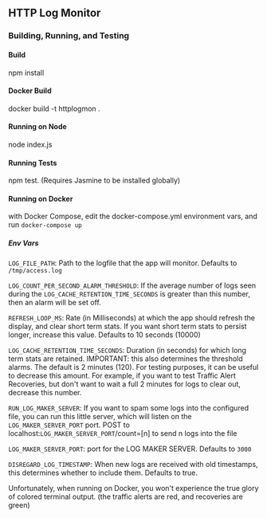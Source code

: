 ## HTTP Log Monitor

### Building, Running, and Testing
#### Build
npm install

#### Docker Build
docker build -t httplogmon .

#### Running on Node
node index.js

#### Running Tests
npm test. (Requires Jasmine to be installed globally)

#### Running on Docker
with Docker Compose, edit the docker-compose.yml environment vars, and run `docker-compose up`

##### Env Vars
`LOG_FILE_PATH`: Path to the logfile that the app will monitor. Defaults to `/tmp/access.log`

`LOG_COUNT_PER_SECOND_ALARM_THRESHOLD`: If the average number of logs seen during the `LOG_CACHE_RETENTION_TIME_SECONDS` is greater than this number, then an alarm will be set off.

`REFRESH_LOOP_MS`: Rate (in Milliseconds) at which the app should refresh the display, and clear short term stats. If you want short term stats to persist longer, increase this value. Defaults to 10 seconds (10000)

`LOG_CACHE_RETENTION_TIME_SECONDS`: Duration (in seconds) for which long term stats are retained. IMPORTANT: this also determines the threshold alarms. The default is 2 minutes (120). For testing purposes, it can be useful to decrease this amount. For example, if you want to test Traffic Alert Recoveries, but don't want to wait a full 2 minutes for logs to clear out, decrease this number.

`RUN_LOG_MAKER_SERVER`: If you want to spam some logs into the configured file, you can run this little server, which will listen on the `LOG_MAKER_SERVER_PORT` port. POST to localhost:`LOG_MAKER_SERVER_PORT`/count=[n] to send n logs into the file

`LOG_MAKER_SERVER_PORT`: port for the LOG MAKER SERVER. Defaults to `3000`

`DISREGARD_LOG_TIMESTAMP`: When new logs are received with old timestamps, this determines whether to include them. Defaults to true.


Unfortunately, when running on Docker, you won't experience the true glory of colored terminal output. (the traffic alerts are red, and recoveries are green)

